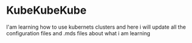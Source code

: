 # KubeKubeKube
I'am learning how to use kubernets clusters and here i will update all the configuration files and .mds files about what i am learning
